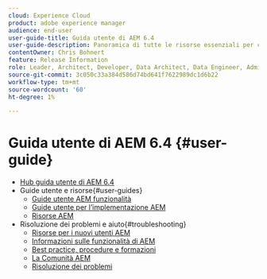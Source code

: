 ```yaml
---
cloud: Experience Cloud
product: adobe experience manager
audience: end-user
user-guide-title: Guida utente di AEM 6.4
user-guide-description: Panoramica di tutte le risorse essenziali per comprendere, installare, gestire e utilizzare AEM 6.4.
contentOwner: Chris Bohnert
feature: Release Information
role: Leader, Architect, Developer, Data Architect, Data Engineer, Admin, User
source-git-commit: 3c050c33a384d586d74bd641f7622989dc1d6b22
workflow-type: tm+mt
source-wordcount: '60'
ht-degree: 1%

---
```



# Guida utente di AEM 6.4 {#user-guide}

+ [Hub guida utente di AEM 6.4](home.md)
+ Guide utente e risorse{#user-guides}
   + [Guide utente AEM funzionalità](capabilities.md)
   + [Guide utente per l’implementazione AEM](implementation.md)
   + [Risorse AEM](resources.md)
+ Risoluzione dei problemi e aiuto{#troubleshooting}
   + [Risorse per i nuovi utenti AEM](new.md)
   + [Informazioni sulle funzionalità di AEM](learn.md)
   + [Best practice, procedure e formazioni](best-practice.md)
   + [La Comunità AEM](community.md)
   + [Risoluzione dei problemi](troubleshooting.md)
